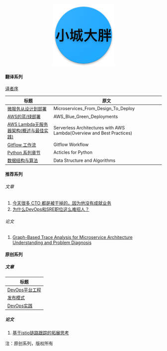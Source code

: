 <p align="center">
   <img width="200" src="avatar.png">
</p>

#### 翻译系列

[译者序](translator_foreword.md)

|           标题             |             原文             |
| --------------------------| ---------------------------- |
| [微服务从设计到部署](microservices-from-design-to-deploy_cn/README.md)    |  Microservices_From_Design_To_Deploy|
| [AWS的蓝/绿部署](blue_green_deployment_on_aws/README.md)    |  AWS_Blue_Green_Deployments|
| [AWS Lambda无服务器架构(概述与最佳实践)](Serverless_Architectures_with_AWS_Lambda_cn/README.md) |  Serverless Architectures with AWS Lambda(Overview and Best Practices)|
| [Gitflow 工作流](gitflow-workflow-cn/README.md) |  Gitflow Workflow|
| [Python 系列章节](articles_for_python/README.md) |  Acticles for Python|
| [数据结构与算法](data_structure_and_algorithm/README.md) |  Data Structure and Algorithms|

#### 推荐系列

###### 文章
1. [今天很多 CTO 都是被干掉的，因为他没有成就业务](https://mp.weixin.qq.com/s/LFTDSkK4Vvna0mtdRDgi7A)
2. [为什么DevOps和SRE职位这么难招人？](https://mp.weixin.qq.com/s/87mS-eyteXlNjbpKe1OSeA)

###### 论文
1. [Graph-Based Trace Analysis for Microservice Architecture Understanding and Problem Diagnosis](https://mp.weixin.qq.com/s/LFTDSkK4Vvna0mtdRDgi7A)

#### 原创系列

##### 文章
| 标题                                         |
|--------------------------------------------|
| [DevOps平台工程](devops_platform/README.md)    |
| [发布模式](deployment-strategies_cn/README.md) |
| [DevOps实践](devops_practices/README.md)     |

##### 论文
1. [基于istio链路跟踪的拓展思考](self-made/thesis/extended-trace-based-on-istio/README.md)


注：原创系列，版权所有
